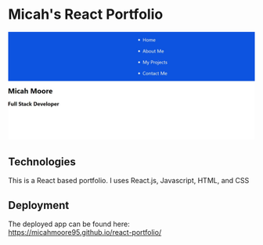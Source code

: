# Micah's React Portfolio

![screenshot](src/assets/images/screenshot.jpg)

## Technologies

This is a React based portfolio. I uses React.js, Javascript, HTML, and CSS

## Deployment

The deployed app can be found here: https://micahmoore95.github.io/react-portfolio/

